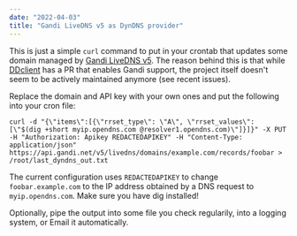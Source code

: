 ```yaml
---
date: "2022-04-03"
title: "Gandi LiveDNS v5 as DynDNS provider"
---
```


This is just a simple `curl` command to put in your crontab that updates some domain managed by [Gandi LiveDNS v5](https://api.gandi.net/docs/livedns/). The reason behind this is that while [DDclient](https://github.com/ddclient/ddclient) has a PR that enables Gandi support, the project itself doesn't seem to be actively maintained anymore (see recent issues).

Replace the domain and API key with your own ones and put the following into your cron file:

```console
curl -d "{\"items\":[{\"rrset_type\": \"A\", \"rrset_values\": [\"$(dig +short myip.opendns.com @resolver1.opendns.com)\"]}]}" -X PUT -H "Authorization: Apikey REDACTEDAPIKEY" -H "Content-Type: application/json" https://api.gandi.net/v5/livedns/domains/example.com/records/foobar > /root/last_dyndns_out.txt 
```

The current configuration uses `REDACTEDAPIKEY` to change `foobar.example.com` to the IP address obtained by a DNS request to `myip.opendns.com`. Make sure you have dig installed!

Optionally, pipe the output into some file you check regularily, into a logging system, or Email it automatically.
